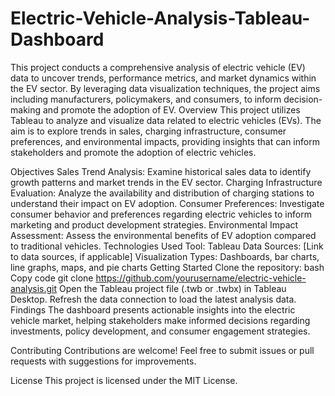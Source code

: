 # Electric-Vehicle-Analysis-Tableau-Dashboard
This project conducts a comprehensive analysis of electric vehicle (EV) data to uncover trends, performance metrics, and market dynamics within the EV sector. By leveraging data visualization techniques, the project aims including manufacturers, policymakers, and consumers, to inform decision-making and promote the adoption of EV. 
Overview
This project utilizes Tableau to analyze and visualize data related to electric vehicles (EVs). The aim is to explore trends in sales, charging infrastructure, consumer preferences, and environmental impacts, providing insights that can inform stakeholders and promote the adoption of electric vehicles.

Objectives
Sales Trend Analysis: Examine historical sales data to identify growth patterns and market trends in the EV sector.
Charging Infrastructure Evaluation: Analyze the availability and distribution of charging stations to understand their impact on EV adoption.
Consumer Preferences: Investigate consumer behavior and preferences regarding electric vehicles to inform marketing and product development strategies.
Environmental Impact Assessment: Assess the environmental benefits of EV adoption compared to traditional vehicles.
Technologies Used
Tool: Tableau
Data Sources: [Link to data sources, if applicable]
Visualization Types: Dashboards, bar charts, line graphs, maps, and pie charts
Getting Started
Clone the repository:
bash
Copy code
git clone https://github.com/yourusername/electric-vehicle-analysis.git
Open the Tableau project file (.twb or .twbx) in Tableau Desktop.
Refresh the data connection to load the latest analysis data.
Findings
The dashboard presents actionable insights into the electric vehicle market, helping stakeholders make informed decisions regarding investments, policy development, and consumer engagement strategies.

Contributing
Contributions are welcome! Feel free to submit issues or pull requests with suggestions for improvements.

License
This project is licensed under the MIT License.
